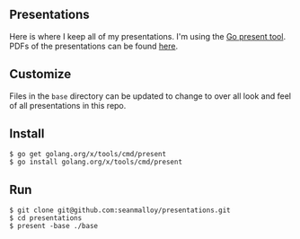 ## Presentations
Here is where I keep all of my presentations. I'm using
the [Go present tool](https://godoc.org/golang.org/x/tools/present). PDFs
of the presentations can be found [here](pdf).

## Customize
Files in the `base` directory can be updated to change to over all look
and feel of all presentations in this repo.

## Install
```
$ go get golang.org/x/tools/cmd/present
$ go install golang.org/x/tools/cmd/present
```
## Run
```
$ git clone git@github.com:seanmalloy/presentations.git
$ cd presentations
$ present -base ./base
```
